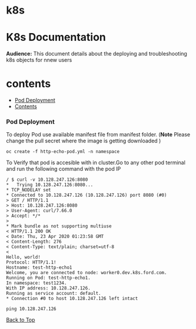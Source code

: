 # k8s
# **K8s Documentation**

**Audience:** This document details about the deploying and troubleshooting k8s objects for nnew users

# contents

- [Pod Deployment](#pod-deployment)
- [Contents](#contents)





### Pod Deployment

To deploy Pod use available manifest file from manifest folder. (**Note** Please change the pull secret where the image is getting downloaded )

```
oc create -f http-echo-pod.yml -n namespace
```

To Verify that pod is accesible with in cluster.Go to any other pod terminal and run the following command with the pod IP

```
/ $ curl -v 10.128.247.126:8080
*   Trying 10.128.247.126:8080...
* TCP_NODELAY set
* Connected to 10.128.247.126 (10.128.247.126) port 8080 (#0)
> GET / HTTP/1.1
> Host: 10.128.247.126:8080
> User-Agent: curl/7.66.0
> Accept: */*
>
* Mark bundle as not supporting multiuse
< HTTP/1.1 200 OK
< Date: Thu, 23 Apr 2020 01:23:58 GMT
< Content-Length: 276
< Content-Type: text/plain; charset=utf-8
<
Hello, world!
Protocol: HTTP/1.1!
Hostname: test-http-echo1
Welcome, you are connected to node: worker0.dev.k8s.ford.com.
Running on Pod: test-http-echo1.
In namespace: test1234.
With IP address: 10.128.247.126.
Running as service account: default.
* Connection #0 to host 10.128.247.126 left intact
```
```
ping 10.128.247.126

```


[Back to Top](#contents)
